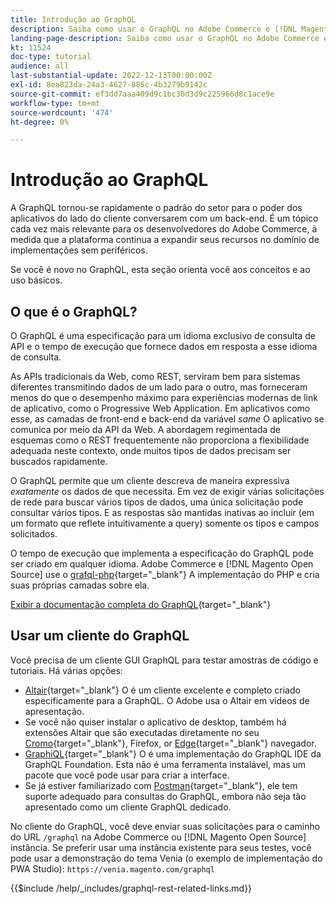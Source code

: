 ```yaml
---
title: Introdução ao GraphQL
description: Saiba como usar o GraphQL no Adobe Commerce e [!DNL Magento Open Source]. Usar chamadas de GET e POST para GraphQL para Adobe Commerce e [!DNL Magento Open Source].
landing-page-description: Saiba como usar o GraphQL no Adobe Commerce e [!DNL Magento Open Source]. Usar chamadas de GET e POST para GraphQL para Adobe Commerce e [!DNL Magento Open Source].
kt: 11524
doc-type: tutorial
audience: all
last-substantial-update: 2022-12-13T00:00:00Z
exl-id: 8ea823da-24a3-4627-885c-4b3279b9142c
source-git-commit: ef3dd7aaa409d9c1bc30d3d9c225966d8c1ace9e
workflow-type: tm+mt
source-wordcount: '474'
ht-degree: 0%

---
```


# Introdução ao GraphQL

A GraphQL tornou-se rapidamente o padrão do setor para o poder dos aplicativos do lado do cliente conversarem com um back-end. É um tópico cada vez mais relevante para os desenvolvedores do Adobe Commerce, à medida que a plataforma continua a expandir seus recursos no domínio de implementações sem periféricos.

Se você é novo no GraphQL, esta seção orienta você aos conceitos e ao uso básicos.

## O que é o GraphQL?

O GraphQL é uma especificação para um idioma exclusivo de consulta de API e o tempo de execução que fornece dados em resposta a esse idioma de consulta.

As APIs tradicionais da Web, como REST, serviram bem para sistemas diferentes transmitindo dados de um lado para o outro, mas forneceram menos do que o desempenho máximo para experiências modernas de link de aplicativo, como o Progressive Web Application. Em aplicativos como esse, as camadas de front-end e back-end da variável _same_ O aplicativo se comunica por meio da API da Web. A abordagem regimentada de esquemas como o REST frequentemente não proporciona a flexibilidade adequada neste contexto, onde muitos tipos de dados precisam ser buscados rapidamente.

O GraphQL permite que um cliente descreva de maneira expressiva _exatamente_ os dados de que necessita. Em vez de exigir várias solicitações de rede para buscar vários tipos de dados, uma única solicitação pode consultar vários tipos. E as respostas são mantidas inativas ao incluir (em um formato que reflete intuitivamente a query) somente os tipos e campos solicitados.

O tempo de execução que implementa a especificação do GraphQL pode ser criado em qualquer idioma. Adobe Commerce e [!DNL Magento Open Source] use o
[grafql-php](https://webonyx.github.io/graphql-php/){target="_blank"} A implementação do PHP e cria suas próprias camadas sobre ela.

[Exibir a documentação completa do GraphQL](https://graphql.org/learn){target="_blank"}

## Usar um cliente do GraphQL

Você precisa de um cliente GUI GraphQL para testar amostras de código e tutoriais. Há várias opções:

* [Altair](https://altairgraphql.dev/){target="_blank"} O é um cliente excelente e completo criado especificamente para a GraphQL. O Adobe usa o Altair em vídeos de apresentação.
* Se você não quiser instalar o aplicativo de desktop, também há extensões Altair que são executadas diretamente no seu
   [Cromo](https://chrome.google.com/webstore/detail/altair-graphql-client/flnheeellpciglgpaodhkhmapeljopja){target="_blank"}, Firefox, or [Edge](https://microsoftedge.microsoft.com/addons/detail/altair-graphql-client/kpggioiimijgcalmnfnalgglgooonopa){target="_blank"} navegador.
* [GraphiQL](https://github.com/graphql/graphiql/tree/main/packages/graphiql){target="_blank"} O é uma implementação do GraphQL IDE da GraphQL Foundation. Esta não é uma ferramenta instalável, mas um pacote que você pode usar para criar a interface.
* Se já estiver familiarizado com [Postman](https://www.postman.com/){target="_blank"}, ele tem suporte adequado para consultas do GraphQL, embora não seja tão apresentado como um cliente GraphQL dedicado.

No cliente do GraphQL, você deve enviar suas solicitações para o caminho do URL `/graphql` na Adobe Commerce ou [!DNL Magento Open Source] instância. Se preferir usar uma instância existente para seus testes, você pode usar a demonstração do tema Venia (o exemplo de implementação do PWA Studio): `https://venia.magento.com/graphql`

{{$include /help/_includes/graphql-rest-related-links.md}}
